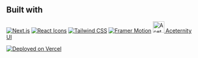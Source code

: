 ## Built with

[![Next.js](https://img.shields.io/badge/Next.js-black?style=for-the-badge&logo=next.js&logoColor=white)](https://nextjs.org/)
[![React Icons](https://img.shields.io/badge/React%20Icons-61DAFB?style=for-the-badge&logo=react&logoColor=white)](https://react-icons.github.io/)
[![Tailwind CSS](https://img.shields.io/badge/Tailwind%20CSS-38B2AC?style=for-the-badge&logo=tailwind-css&logoColor=white)](https://tailwindcss.com/)
[![Framer Motion](https://img.shields.io/badge/Framer%20Motion-black?style=for-the-badge&logo=framer&logoColor=white)](https://www.framer.com/motion/)
<a href="https://ui.aceternity.com/">
  <img src="https://ui.aceternity.com/_next/image?url=%2Flogo.png&w=128&q=75" alt="Aceternity UI" style="width:30px;height:atuo;">
  Aceternity UI
</a>

[![Deployed on Vercel](https://img.shields.io/badge/Deployed%20on-Vercel-black?style=for-the-badge&logo=vercel&logoColor=white)](https://nextjs-portfolio-wine-mu-33.vercel.app/)